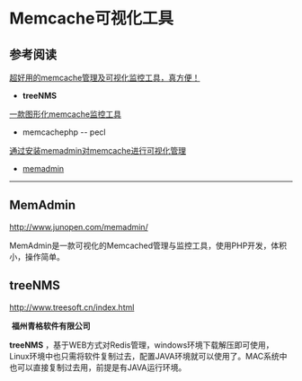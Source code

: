# Memcache可视化工具 



## 参考阅读

[超好用的memcache管理及可视化监控工具，真方便！](https://www.cnblogs.com/treesoft/p/7124440.html)

* **treeNMS** 

[一款图形化memcache监控工具](https://blog.csdn.net/eagle5063/article/details/53843136)

* memcachephp  -- pecl



[通过安装memadmin对memcache进行可视化管理](https://blog.csdn.net/reblue520/article/details/70792891)

*  [memadmin](http://www.junopen.com/memadmin/)



----

## MemAdmin 

http://www.junopen.com/memadmin/



MemAdmin是一款可视化的Memcached管理与监控工具，使用PHP开发，体积小，操作简单。 



## treeNMS

http://www.treesoft.cn/index.html



 **福州青格软件有限公司**   

**treeNMS** ，基于WEB方式对Redis管理，windows环境下载解压即可使用，Linux环境中也只需将软件复制过去，配置JAVA环境就可以使用了。MAC系统中也可以直接复制过去用，前提是有JAVA运行环境。 

